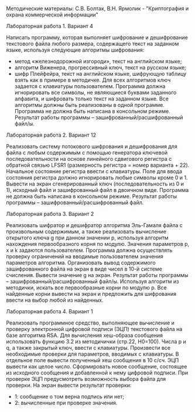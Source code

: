 Методические материалы: С.В. Болтак, В.Н. Ярмолик - "Криптография и охрана коммерческой информации"


Лабораторная работа 1. Вариант 4

Написать программу, которая выполняет шифрование и дешифрование текстового файла любого размера, 
содержащего текст на заданном языке, используя следующие алгоритмы шифрования:
- метод «железнодорожной изгороди», текст на английском языке;
- алгоритм Виженера, прогрессивный ключ, текст на русском языке;
- шифр Плейфейра, текст на английском языке, шифрующую таблицу взять как в примере в методичке.
Для всех алгоритмов ключ задается с клавиатуры пользователем. Программа должна игнорировать все символы, 
не являющиеся буквами заданного алфавита, и шифровать только текст на заданном языке. 
Все алгоритмы должны быть реализованы в одной программе. Программа не должна быть написана в консольном режиме. 
Результат работы программы – зашифрованный/расшифрованный файл/ы.


Лабораторная работа 2. Вариант 12

Реализовать систему потокового шифрования и дешифрования для файла с любым содержимым с помощью генератора ключевой последовательности 
на основе линейного сдвигового регистра с обратной связью LFSR1 (размерность регистра = номер варианта + 22). 
Начальное состояние регистра ввести с клавиатуры. Поле для ввода состояния регистра должно игнорировать любые символы кроме 0 и 1. 
Вывести на экран сгенерированный ключ (последовательность из 0 и 1), исходный файл и зашифрованный файл в двоичном виде. 
Программа не должна быть написана в консольном режиме. Результат работы программы – зашифрованный/расшифрованный файл.


Лабораторная работа 3. Вариант 2

Реализовать шифратор и дешифратор алгоритма Эль-Гамаля файла c произвольным содержимым, а также реализовать вычисление открытого ключа g 
при данном значении p, используя алгоритм нахождения первообразного корня по модулю. Значения параметров p, x и k задаются пользователем. 
Программа должна осуществлять проверку ограничений на вводимые пользователем значения параметров алгоритма. 
Организовать вывод содержимого зашифрованного файла на экран в виде чисел в 10-й системе счисления. Вывести значение g на экран. 
Результат работы программы – зашифрованный/расшифрованный файл/ы. Используя алгоритм из методички, искать все первообразные корни по модулю p. 
Все найденные корни вывести на экран и предложить для шифрования ввести на выбор любой из найденных.


Лабораторная работа 4. Вариант 1

Реализовать программное средство, выполняющее вычисление и проверку электронной цифровой подписи (ЭЦП) текстового файла на базе алгоритма RSA. 
Для вычисления хеш-образа сообщения использовать функцию 3.2 из методичички (стр.22, Н0=100). Числа p и q, а также закрытый ключ, ввести с клавиатуры. 
Произвести все необходимые проверки для параметров, вводимых с клавиатуры. В отдельное поле вывести полученный хеш сообщения в 10 с/cч. 
ЭЦП вывести как целое число. Сформировать новое сообщение, состоящее из исходного сообщения и добавленной к нему цифровой подписи. 
При проверке ЭЦП предусмотреть возможность выбора файла для проверки. На экран вывести результат проверки: 
- 1: сообщение о том верна подпись или нет;
- 2: вычисленные при проверке значения.
